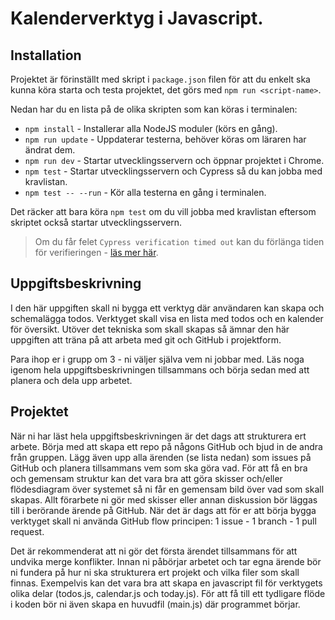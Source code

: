 # Kalenderverktyg i Javascript.

## Installation

Projektet är förinställt med skript i `package.json` filen för att du enkelt ska kunna köra starta och testa projektet, det görs med `npm run <script-name>`.

Nedan har du en lista på de olika skripten som kan köras i terminalen:

- `npm install` - Installerar alla NodeJS moduler (körs en gång).
- `npm run update` - Uppdaterar testerna, behöver köras om läraren har ändrat dem.
- `npm run dev` - Startar utvecklingsservern och öppnar projektet i Chrome.
- `npm test` - Startar utvecklingsservern och Cypress så du kan jobba med kravlistan.
- `npm test -- --run` - Kör alla testerna en gång i terminalen.

Det räcker att bara köra `npm test` om du vill jobba med kravlistan eftersom skriptet också startar utvecklingsservern.

> Om du får felet `Cypress verification timed out` kan du förlänga tiden för verifieringen - [läs mer här](https://stackoverflow.com/questions/63667880/cypress-verification-timed-out-after-30000-milliseconds).

## Uppgiftsbeskrivning

I den här uppgiften skall ni bygga ett verktyg där användaren kan skapa och schemalägga todos. Verktyget skall visa en lista med todos och en kalender för översikt. Utöver det tekniska som skall skapas så ämnar den här uppgiften att träna på att arbeta med git och GitHub i projektform.

Para ihop er i grupp om 3 - ni väljer själva vem ni jobbar med. Läs noga igenom hela uppgiftsbeskrivningen tillsammans och börja sedan med att planera och dela upp arbetet.

## Projektet

När ni har läst hela uppgiftsbeskrivningen är det dags att strukturera ert arbete. Börja med att skapa ett repo på någons GitHub och bjud in de andra från gruppen. Lägg även upp alla ärenden (se lista nedan) som issues på GitHub och planera tillsammans vem som ska göra vad. För att få en bra och gemensam struktur kan det vara bra att göra skisser och/eller flödesdiagram över systemet så ni får en gemensam bild över vad som skall skapas. Allt förarbete ni gör med skisser eller annan diskussion bör läggas till i berörande ärende på GitHub. När det är dags att för er att börja bygga verktyget skall ni använda GitHub flow principen: 1 issue - 1 branch - 1 pull request.

Det är rekommenderat att ni gör det första ärendet tillsammans för att undvika merge konflikter. Innan ni påbörjar arbetet och tar egna ärende bör ni fundera på hur ni ska strukturera ert projekt och vilka filer som skall finnas. Exempelvis kan det vara bra att skapa en javascript fil för verktygets olika delar (todos.js, calendar.js och today.js). För att få till ett tydligare flöde i koden bör ni även skapa en huvudfil (main.js) där programmet börjar.



